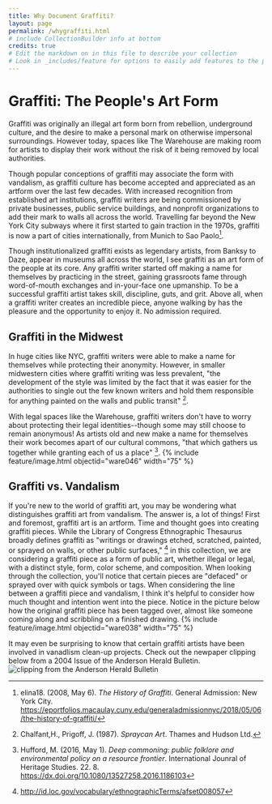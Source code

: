 ```yaml
---
title: Why Document Graffiti? 
layout: page 
permalink: /whygraffiti.html
# include CollectionBuilder info at bottom
credits: true
# Edit the markdown on in this file to describe your collection
# Look in _includes/feature for options to easily add features to the page
---
```

# Graffiti: The People's Art Form  
Graffiti was originally an illegal art form born from rebellion, underground culture, and the desire to make a personal mark on otherwise impersonal surroundings. However today, spaces like The Warehouse are making room for artists to display their work without the risk of it being removed by local authorities.   

Though popular conceptions of graffiti may associate the form with vandalism, as graffiti culture has become accepted and appreciated as an artform over the last few decades. With increased recognition from established art institutions, graffiti writers are being commissioned by private businesses, public service buildings, and nonprofit organizations to add their mark to walls all across the world. Travelling far beyond the New York City subways where it first started to gain traction in the 1970s, graffiti is now a part of cities internationally, from Munich to Sao Paolo[^1].

Though institutionalized graffiti exists as legendary artists, from Banksy to Daze, appear in museums all across the world, I see graffiti as an art form of the people at its core. Any graffiti writer started off making a name for themselves by practicing in the street, gaining grassroots fame through word-of-mouth exchanges and in-your-face one upmanship. To be a successful graffiti artist takes skill, discipline, guts, and grit. Above all, when a graffiti writer creates an incredible piece, anyone walking by has the pleasure and the opportunity to enjoy it. No admission required.   
## Graffiti in the Midwest
In huge cities like NYC, graffiti writers were able to make a name for themselves while protecting their anonymity. However, in smaller midwestern cities where graffiti writing was less prevalent, "the development of the style was limited by the fact that it was easier for the authorities to single out the few known writers and hold them responsible for anything painted on the walls and public transit" [^2]. 

With legal spaces like the Warehouse, graffiti writers don't have to worry about protecting their legal identities--though some may still choose to remain anonymous! As artists old and new make a name for themselves their work becomes apart of our cultural commons, "that which gathers us together while granting each of us a place" [^3].
{% include feature/image.html objectid="ware046" width="75" %}

## Graffiti vs. Vandalism 
If you're new to the world of graffiti art, you may be wondering what distinguishes graffiti art from vandalism. The answer is, a lot of things! First and foremost, graffiti art is an artform. Time and thought goes into creating graffiti pieces. While the Library of Congress Ethnographic Thesaurus broadly defines graffiti as "writings or drawings etched, scratched, painted, or sprayed on walls, or other public surfaces," [^4] in this collection, we are considering a graffiti piece as a form of public art, whether illegal or legal, with a distinct style, form, color scheme, and composition. When looking through the collection, you'll notice that certain pieces are "defaced" or sprayed over with quick symbols or tags. When considering the line between a graffiti piece and vandalism, I think it's helpful to consider how much thought and intention went into the piece. Notice in the picture below how the original graffiti piece has been tagged over, almost like someone coming along and scribbling on a finished drawing. 
{% include feature/image.html objectid="ware038" width="75" %}

It may even be surprising to know that certain graffiti artists have been involved in vanadlism clean-up projects. Check out the newpaper clipping below from a 2004 Issue of the Anderson Herald Bulletin. 
![clipping from the Anderson Herald Bulletin](https://github.com/heidi-y/collectionbuilder-draft/assets/img/clipping.jpg)



[^1]: elina18. (2008, May 6). *The History of Graffiti*. General Admission: New York City. https://eportfolios.macaulay.cuny.edu/generaladmissionnyc/2018/05/06/the-history-of-graffiti/
[^2]: Chalfant,H., Prigoff, J. (1987). *Spraycan Art*. Thames and Hudson Ltd. 
[^3]: Hufford, M. (2016, May 1). *Deep commoning: public folklore and environmental policy on a resource frontier*. International Jounral of Heritage Studies. 22. 8. https://dx.doi.org/10.1080/13527258.2016.1186103 
[^4]: http://id.loc.gov/vocabulary/ethnographicTerms/afset008057
